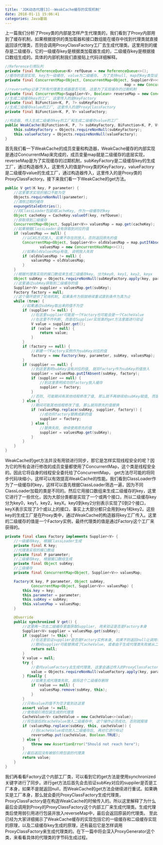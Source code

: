 ```yaml
---
title: 'JDK动态代理[3]--WeakCache缓存的实现机制'
date: 2018-01-11 15:06:41
categories: Java基础
---
```

上一篇我们分析了Proxy类的内部是怎样产生代理类的，我们看到了Proxy内部用到了缓存机制，如果根据提供的类加载器和接口数组能在缓存中找到代理类就直接返回该代理类，否则会调用ProxyClassFactory工厂去生成代理类。这里用到的缓存是二级缓存，它的一级缓存key是根据类加载器生成的，二级缓存key是根据接口数组生成的。具体的内部机制我们直接贴上代码详细解释。<!-- more -->
```java
//Reference引用队列
private final ReferenceQueue<K> refQueue = new ReferenceQueue<>();
//缓存的底层实现, key为一级缓存, value为二级缓存。 为了支持null, map的key类型设置为Object
private final ConcurrentMap<Object, ConcurrentMap<Object, Supplier<V>>> 
                                                       map = new ConcurrentHashMap<>();
//reverseMap记录了所有代理类生成器是否可用, 这是为了实现缓存的过期机制
private final ConcurrentMap<Supplier<V>, Boolean> reverseMap = new ConcurrentHashMap<>();
//生成二级缓存key的工厂, 这里传入的是KeyFactory
private final BiFunction<K, P, ?> subKeyFactory;
//生成二级缓存value的工厂, 这里传入的是ProxyClassFactory
private final BiFunction<K, P, V> valueFactory;

//构造器, 传入生成二级缓存key的工厂和生成二级缓存value的工厂
public WeakCache(BiFunction<K, P, ?> subKeyFactory, BiFunction<K, P, V> valueFactory) {
    this.subKeyFactory = Objects.requireNonNull(subKeyFactory);
    this.valueFactory = Objects.requireNonNull(valueFactory);
}
```
首先我们看一下WeakCache的成员变量和构造器，WeakCache缓存的内部实现是通过ConcurrentMap来完成的，成员变量map就是二级缓存的底层实现，reverseMap是为了实现缓存的过期机制，subKeyFactory是二级缓存key的生成工厂，通过构造器传入，这里传入的值是Proxy类的KeyFactory，valueFactory是二级缓存value的生成工厂，通过构造器传入，这里传入的是Proxy类的ProxyClassFactory。接下来我们看一下WeakCache的get方法。
```java
public V get(K key, P parameter) {
    //这里要求实现的接口不能为空
    Objects.requireNonNull(parameter);
    //清除过期的缓存
    expungeStaleEntries();
    //将ClassLoader包装成CacheKey, 作为一级缓存的key
    Object cacheKey = CacheKey.valueOf(key, refQueue);
    //获取得到二级缓存
    ConcurrentMap<Object, Supplier<V>> valuesMap = map.get(cacheKey);
    //如果根据ClassLoader没有获取到对应的值
    if (valuesMap == null) {
        //以CAS方式放入, 如果不存在则放入，否则返回原先的值
        ConcurrentMap<Object, Supplier<V>> oldValuesMap = map.putIfAbsent(cacheKey, 
                valuesMap = new ConcurrentHashMap<>());
        //如果oldValuesMap有值, 说明放入失败
        if (oldValuesMap != null) {
            valuesMap = oldValuesMap;
        }
    }
    //根据代理类实现的接口数组来生成二级缓存key, 分为key0, key1, key2, keyx
    Object subKey = Objects.requireNonNull(subKeyFactory.apply(key, parameter));
    //这里通过subKey获取到二级缓存的值
    Supplier<V> supplier = valuesMap.get(subKey);
    Factory factory = null;
    //这个循环提供了轮询机制, 如果条件为假就继续重试直到条件为真为止
    while (true) {
        //如果通过subKey取出来的值不为空
        if (supplier != null) {
            //在这里supplier可能是一个Factory也可能会是一个CacheValue
            //在这里不作判断, 而是在Supplier实现类的get方法里面进行验证
            V value = supplier.get();
            if (value != null) {
                return value;
            }
        }
        if (factory == null) {
            //新建一个Factory实例作为subKey对应的值
            factory = new Factory(key, parameter, subKey, valuesMap);
        }
        if (supplier == null) {
            //到这里表明subKey没有对应的值, 就将factory作为subKey的值放入
            supplier = valuesMap.putIfAbsent(subKey, factory);
            if (supplier == null) {
                //到这里表明成功将factory放入缓存
                supplier = factory;
            }
            //否则, 可能期间有其他线程修改了值, 那么就不再继续给subKey赋值, 而是取出来直接用
        } else {
            //期间可能其他线程修改了值, 那么就将原先的值替换
            if (valuesMap.replace(subKey, supplier, factory)) {
                //成功将factory替换成新的值
                supplier = factory;
            } else {
                //替换失败, 继续使用原先的值
                supplier = valuesMap.get(subKey);
            }
        }
    }
}
```
WeakCache的get方法并没有用锁进行同步，那它是怎样实现线程安全的呢？因为它的所有会进行修改的成员变量都使用了ConcurrentMap，这个类是线程安全的。因此它将自身的线程安全委托给了ConcurrentMap， get方法尽可能的将同步代码块缩小，这样可以有效提高WeakCache的性能。我们看到ClassLoader作为了一级缓存的key，这样可以首先根据ClassLoader筛选一遍，因为不同ClassLoader加载的类是不同的。然后它用接口数组来生成二级缓存的key，这里它进行了一些优化，因为大部分类都是实现了一个或两个接口，所以二级缓存key分为key0，key1，key2，keyX。key0到key2分别表示实现了0到2个接口，keyX表示实现了3个或以上的接口，事实上大部分都只会用到key1和key2。这些key的生成工厂是在Proxy类中，通过WeakCache的构造器将key工厂传入。这里的二级缓存的值是一个Factory实例，最终代理类的值是通过Factory这个工厂来获得的。
```java
private final class Factory implements Supplier<V> {
    //一级缓存key, 根据ClassLoader生成
    private final K key;
    //代理类实现的接口数组
    private final P parameter;
    //二级缓存key, 根据接口数组生成
    private final Object subKey;
    //二级缓存
    private final ConcurrentMap<Object, Supplier<V>> valuesMap;

    Factory(K key, P parameter, Object subKey,
            ConcurrentMap<Object, Supplier<V>> valuesMap) {
        this.key = key;
        this.parameter = parameter;
        this.subKey = subKey;
        this.valuesMap = valuesMap;
    }

    @Override
    public synchronized V get() {
        //这里再一次去二级缓存里面获取Supplier, 用来验证是否是Factory本身
        Supplier<V> supplier = valuesMap.get(subKey);
        if (supplier != this) {
            //在这里验证supplier是否是Factory实例本身, 如果不则返回null让调用者继续轮询重试
            //期间supplier可能替换成了CacheValue, 或者由于生成代理类失败被从二级缓存中移除了
            return null;
        }
        V value = null;
        try {
            //委托valueFactory去生成代理类, 这里会通过传入的ProxyClassFactory去生成代理类
            value = Objects.requireNonNull(valueFactory.apply(key, parameter));
        } finally {
            //如果生成代理类失败, 就将这个二级缓存删除
            if (value == null) {
                valuesMap.remove(subKey, this);
            }
        }
        //只有value的值不为空才能到达这里
        assert value != null;
        //使用弱引用包装生成的代理类
        CacheValue<V> cacheValue = new CacheValue<>(value);
        //将包装后的cacheValue放入二级缓存中, 这个操作必须成功, 否则就报错
        if (valuesMap.replace(subKey, this, cacheValue)) {
            //将cacheValue成功放入二级缓存后, 再对它进行标记
            reverseMap.put(cacheValue, Boolean.TRUE);
        } else {
            throw new AssertionError("Should not reach here");
        }
        //最后返回没有被弱引用包装的代理类
        return value;
    }
}
```
我们再看看Factory这个内部工厂类，可以看到它的get方法是使用synchronized关键字进行了同步。进行get方法后首先会去验证subKey对应的suppiler是否是工厂本身，如果不是就返回null，而WeakCache的get方法会继续进行重试。如果确实是工厂本身，那么就会委托ProxyClassFactory生成代理类，ProxyClassFactory是在构造WeakCache的时候传入的。所以这里解释了为什么最后会调用到Proxy的ProxyClassFactory这个内部工厂来生成代理类。生成代理类后使用弱引用进行包装并放入reverseMap中，最后会返回原装的代理类。
至此已经为大家详细揭示了WeakCache缓存的实现包括它的一级缓存和二级缓存实现的原理，以及二级缓存key生成的原理，还有最后它是怎样调用ProxyClassFactory来生成代理类的。在下一篇中将会深入ProxyGenerator这个类，来看看具体的代理类的字节码生成过程。
